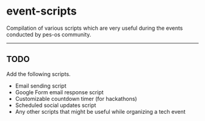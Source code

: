 event-scripts
=============

Compilation of various scripts which are very useful during the events conducted by pes-os community.

---

## TODO

Add the following scripts.

* Email sending script
* Google Form email response script
* Customizable countdown timer (for hackathons)
* Scheduled social updates script
* Any other scripts that might be useful while organizing a tech event

